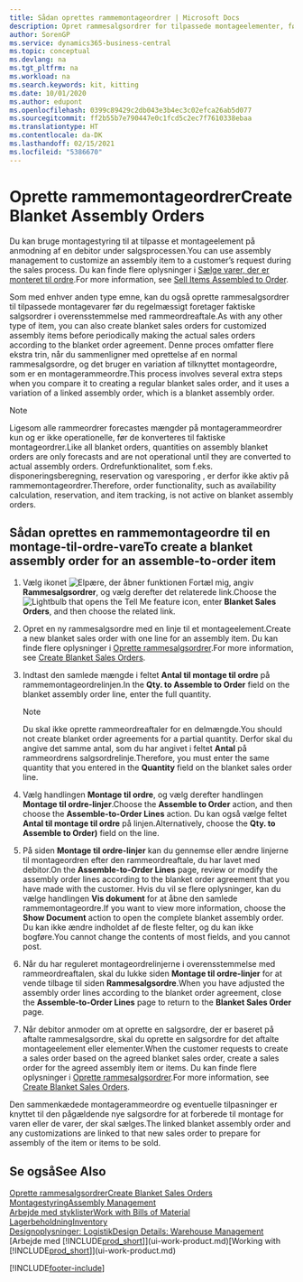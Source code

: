 ```yaml
---
title: Sådan oprettes rammemontageordrer | Microsoft Docs
description: Opret rammesalgsordrer for tilpassede montageelementer, før du regelmæssigt opretter de faktiske salgsordrer i overensstemmelse med rammeordreaftalen.
author: SorenGP
ms.service: dynamics365-business-central
ms.topic: conceptual
ms.devlang: na
ms.tgt_pltfrm: na
ms.workload: na
ms.search.keywords: kit, kitting
ms.date: 10/01/2020
ms.author: edupont
ms.openlocfilehash: 0399c89429c2db043e3b4ec3c02efca26ab5d077
ms.sourcegitcommit: ff2b55b7e790447e0c1fcd5c2ec7f7610338ebaa
ms.translationtype: HT
ms.contentlocale: da-DK
ms.lasthandoff: 02/15/2021
ms.locfileid: "5386670"
---
```

# <a name="create-blanket-assembly-orders"></a><span data-ttu-id="57b48-103">Oprette rammemontageordrer</span><span class="sxs-lookup"><span data-stu-id="57b48-103">Create Blanket Assembly Orders</span></span>
<span data-ttu-id="57b48-104">Du kan bruge montagestyring til at tilpasse et montageelement på anmodning af en debitor under salgsprocessen.</span><span class="sxs-lookup"><span data-stu-id="57b48-104">You can use assembly management to customize an assembly item to a customer’s request during the sales process.</span></span> <span data-ttu-id="57b48-105">Du kan finde flere oplysninger i [Sælge varer, der er monteret til ordre](assembly-how-to-sell-items-assembled-to-order.md).</span><span class="sxs-lookup"><span data-stu-id="57b48-105">For more information, see [Sell Items Assembled to Order](assembly-how-to-sell-items-assembled-to-order.md).</span></span>  

 <span data-ttu-id="57b48-106">Som med enhver anden type emne, kan du også oprette rammesalgsordrer til tilpassede montagevarer før du regelmæssigt foretager faktiske salgsordrer i overensstemmelse med rammeordreaftale.</span><span class="sxs-lookup"><span data-stu-id="57b48-106">As with any other type of item, you can also create blanket sales orders for customized assembly items before periodically making the actual sales orders according to the blanket order agreement.</span></span> <span data-ttu-id="57b48-107">Denne proces omfatter flere ekstra trin, når du sammenligner med oprettelse af en normal rammesalgsordre, og det bruger en variation af tilknyttet montageordre, som er en montagerammeordre.</span><span class="sxs-lookup"><span data-stu-id="57b48-107">This process involves several extra steps when you compare it to creating a regular blanket sales order, and it uses a variation of a linked assembly order, which is a blanket assembly order.</span></span>

> [!NOTE]  
>  <span data-ttu-id="57b48-108">Ligesom alle rammeordrer forecastes mængder på montagerammeordrer kun og er ikke operationelle, før de konverteres til faktiske montageordrer.</span><span class="sxs-lookup"><span data-stu-id="57b48-108">Like all blanket orders, quantities on assembly blanket orders are only forecasts and are not operational until they are converted to actual assembly orders.</span></span> <span data-ttu-id="57b48-109">Ordrefunktionalitet, som f.eks. disponeringsberegning, reservation og varesporing , er derfor ikke aktiv på rammemontageordrer.</span><span class="sxs-lookup"><span data-stu-id="57b48-109">Therefore, order functionality, such as availability calculation, reservation, and item tracking, is not active on blanket assembly orders.</span></span>  

## <a name="to-create-a-blanket-assembly-order-for-an-assemble-to-order-item"></a><span data-ttu-id="57b48-110">Sådan oprettes en rammemontageordre til en montage\-til\-ordre-vare</span><span class="sxs-lookup"><span data-stu-id="57b48-110">To create a blanket assembly order for an assemble\-to\-order item</span></span>  
1. <span data-ttu-id="57b48-111">Vælg ikonet ![Elpære, der åbner funktionen Fortæl mig](media/ui-search/search_small.png "Fortæl mig, hvad du vil foretage dig"), angiv **Rammesalgsordrer**, og vælg derefter det relaterede link.</span><span class="sxs-lookup"><span data-stu-id="57b48-111">Choose the ![Lightbulb that opens the Tell Me feature](media/ui-search/search_small.png "Tell me what you want to do") icon, enter **Blanket Sales Orders**, and then choose the related link.</span></span>  
2. <span data-ttu-id="57b48-112">Opret en ny rammesalgsordre med en linje til et montageelement.</span><span class="sxs-lookup"><span data-stu-id="57b48-112">Create a new blanket sales order with one line for an assembly item.</span></span> <span data-ttu-id="57b48-113">Du kan finde flere oplysninger i [Oprette rammesalgsordrer](sales-how-to-create-blanket-sales-orders.md).</span><span class="sxs-lookup"><span data-stu-id="57b48-113">For more information, see [Create Blanket Sales Orders](sales-how-to-create-blanket-sales-orders.md).</span></span>  
3. <span data-ttu-id="57b48-114">Indtast den samlede mængde i feltet **Antal til montage til ordre** på rammemontageordrelinjen.</span><span class="sxs-lookup"><span data-stu-id="57b48-114">In the **Qty. to Assemble to Order** field on the blanket assembly order line, enter the full quantity.</span></span>

    > [!NOTE]  
    >  <span data-ttu-id="57b48-115">Du skal ikke oprette rammeordreaftaler for en delmængde.</span><span class="sxs-lookup"><span data-stu-id="57b48-115">You should not create blanket order agreements for a partial quantity.</span></span> <span data-ttu-id="57b48-116">Derfor skal du angive det samme antal, som du har angivet i feltet **Antal** på rammeordrens salgsordrelinje.</span><span class="sxs-lookup"><span data-stu-id="57b48-116">Therefore, you must enter the same quantity that you entered in the **Quantity** field on the blanket sales order line.</span></span>  

4. <span data-ttu-id="57b48-117">Vælg handlingen **Montage til ordre**, og vælg derefter handlingen **Montage til ordre-linjer**.</span><span class="sxs-lookup"><span data-stu-id="57b48-117">Choose the **Assemble to Order** action, and then choose the **Assemble-to-Order Lines** action.</span></span> <span data-ttu-id="57b48-118">Du kan også vælge feltet **Antal til montage til ordre** på linjen.</span><span class="sxs-lookup"><span data-stu-id="57b48-118">Alternatively, choose the **Qty. to Assemble to Order)** field on the line.</span></span>  
5. <span data-ttu-id="57b48-119">På siden **Montage til ordre-linjer** kan du gennemse eller ændre linjerne til montageordren efter den rammeordreaftale, du har lavet med debitor.</span><span class="sxs-lookup"><span data-stu-id="57b48-119">On the **Assemble-to-Order Lines** page, review or modify the assembly order lines according to the blanket order agreement that you have made with the customer.</span></span> <span data-ttu-id="57b48-120">Hvis du vil se flere oplysninger, kan du vælge handlingen **Vis dokument** for at åbne den samlede rammemontageordre.</span><span class="sxs-lookup"><span data-stu-id="57b48-120">If you want to view more information, choose the **Show Document** action to open the complete blanket assembly order.</span></span> <span data-ttu-id="57b48-121">Du kan ikke ændre indholdet af de fleste felter, og du kan ikke bogføre.</span><span class="sxs-lookup"><span data-stu-id="57b48-121">You cannot change the contents of most fields, and you cannot post.</span></span>  
6. <span data-ttu-id="57b48-122">Når du har reguleret montageordrelinjerne i overensstemmelse med rammeordreaftalen, skal du lukke siden **Montage til ordre-linjer** for at vende tilbage til siden **Rammesalgsordre**.</span><span class="sxs-lookup"><span data-stu-id="57b48-122">When you have adjusted the assembly order lines according to the blanket order agreement, close the **Assemble-to-Order Lines** page to return to the **Blanket Sales Order** page.</span></span>  
7. <span data-ttu-id="57b48-123">Når debitor anmoder om at oprette en salgsordre, der er baseret på aftalte rammesalgsordre, skal du oprette en salgsordre for det aftalte montageelement eller elementer.</span><span class="sxs-lookup"><span data-stu-id="57b48-123">When the customer requests to create a sales order based on the agreed blanket sales order, create a sales order for the agreed assembly item or items.</span></span> <span data-ttu-id="57b48-124">Du kan finde flere oplysninger i [Oprette rammesalgsordrer](sales-how-to-create-blanket-sales-orders.md).</span><span class="sxs-lookup"><span data-stu-id="57b48-124">For more information, see [Create Blanket Sales Orders](sales-how-to-create-blanket-sales-orders.md).</span></span>

<span data-ttu-id="57b48-125">Den sammenkædede montagerammeordre og eventuelle tilpasninger er knyttet til den pågældende nye salgsordre for at forberede til montage for varen eller de varer, der skal sælges.</span><span class="sxs-lookup"><span data-stu-id="57b48-125">The linked blanket assembly order and any customizations are linked to that new sales order to prepare for assembly of the item or items to be sold.</span></span>  

## <a name="see-also"></a><span data-ttu-id="57b48-126">Se også</span><span class="sxs-lookup"><span data-stu-id="57b48-126">See Also</span></span>
[<span data-ttu-id="57b48-127">Oprette rammesalgsordrer</span><span class="sxs-lookup"><span data-stu-id="57b48-127">Create Blanket Sales Orders</span></span>](sales-how-to-create-blanket-sales-orders.md)  
[<span data-ttu-id="57b48-128">Montagestyring</span><span class="sxs-lookup"><span data-stu-id="57b48-128">Assembly Management</span></span>](assembly-assemble-items.md)  
[<span data-ttu-id="57b48-129">Arbejde med styklister</span><span class="sxs-lookup"><span data-stu-id="57b48-129">Work with Bills of Material</span></span>](inventory-how-work-BOMs.md)  
[<span data-ttu-id="57b48-130">Lagerbeholdning</span><span class="sxs-lookup"><span data-stu-id="57b48-130">Inventory</span></span>](inventory-manage-inventory.md)  
[<span data-ttu-id="57b48-131">Designoplysninger: Logistik</span><span class="sxs-lookup"><span data-stu-id="57b48-131">Design Details: Warehouse Management</span></span>](design-details-warehouse-management.md)  
<span data-ttu-id="57b48-132">[Arbejde med [!INCLUDE[prod_short](includes/prod_short.md)]](ui-work-product.md)</span><span class="sxs-lookup"><span data-stu-id="57b48-132">[Working with [!INCLUDE[prod_short](includes/prod_short.md)]](ui-work-product.md)</span></span>


[!INCLUDE[footer-include](includes/footer-banner.md)]